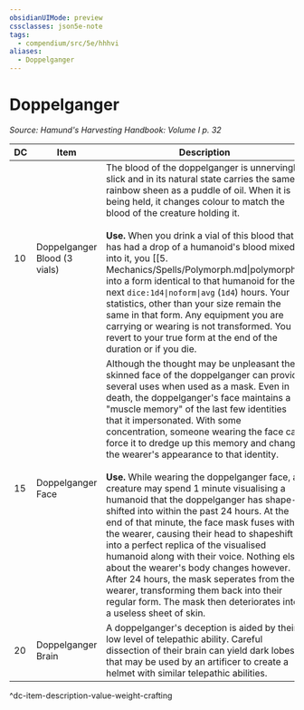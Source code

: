 ```yaml
---
obsidianUIMode: preview
cssclasses: json5e-note
tags:
  - compendium/src/5e/hhhvi
aliases:
  - Doppelganger
---
```

# Doppelganger
*Source: Hamund's Harvesting Handbook: Volume I p. 32* 

| DC | Item | Description | Value | Weight | Crafting |
|----|------|-------------|-------|--------|----------|
| 10 | Doppelganger Blood (3 vials) | The blood of the doppelganger is unnervingly slick and in its natural state carries the same rainbow sheen as a puddle of oil. When it is being held, it changes colour to match the blood of the creature holding it.<br /><br />**Use.** When you drink a vial of this blood that has had a drop of a humanoid's blood mixed into it, you [[5. Mechanics/Spells/Polymorph.md\|polymorph]] into a form identical to that humanoid for the next `dice:1d4\|noform\|avg` (`1d4`) hours. Your statistics, other than your size remain the same in that form. Any equipment you are carrying or wearing is not transformed. You revert to your true form at the end of the duration or if you die. | 4 gp | 1 lb | — |
| 15 | Doppelganger Face | Although the thought may be unpleasant the skinned face of the doppelganger can provide several uses when used as a mask. Even in death, the doppelganger's face maintains a "muscle memory" of the last few identities that it impersonated. With some concentration, someone wearing the face can force it to dredge up this memory and change the wearer's appearance to that identity.<br /><br />**Use.** While wearing the doppelganger face, a creature may spend 1 minute visualising a humanoid that the doppelganger has shape-shifted into within the past 24 hours. At the end of that minute, the face mask fuses with the wearer, causing their head to shapeshift into a perfect replica of the visualised humanoid along with their voice. Nothing else about the wearer's body changes however. After 24 hours, the mask seperates from the wearer, transforming them back into their regular form. The mask then deteriorates into a useless sheet of skin. | 60 gp | 3 lb | [[5. Mechanics/Items/Hat Of Disguise.md\|Hat of Disguise]] |
| 20 | Doppelganger Brain | A doppelganger's deception is aided by their low level of telepathic ability. Careful dissection of their brain can yield dark lobes that may be used by an artificer to create a helmet with similar telepathic abilities. | 200 gp | 5 lb | [[5. Mechanics/Items/Helm Of Telepathy.md\|Helm of Telepathy]] |
^dc-item-description-value-weight-crafting
